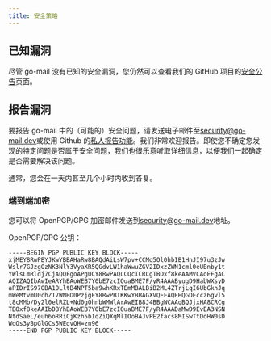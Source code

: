 ```yaml
---
title: 安全策略
---
```


## 已知漏洞

尽管 go-mail 没有已知的安全漏洞，您仍然可以查看我们的 GitHub 项目的[安全公告](https://github.com/wneessen/go-mail/security/advisories)页面。

## 报告漏洞

要报告 go-mail 中的（可能的）安全问题，请发送电子邮件至[security@go-mail.dev](mailto:security@go-mail.dev)或使用 Github 的[私人报告功能](https://github.com/wneessen/go-mail/security/advisories/new)。我们非常欢迎报告。即使您不确定您发现的特定问题是否属于安全问题，我们也很乐意听取详细信息，以便我们一起确定是否需要解决该问题。

通常，您会在一天内甚至几个小时内收到答复。

### 端到端加密
您可以将 OpenPGP/GPG 加密邮件发送到[security@go-mail.dev](mailto:security@go-mail.dev)地址。

OpenPGP/GPG 公钥：
```
-----BEGIN PGP PUBLIC KEY BLOCK-----
xjMEY8RwPBYJKwYBBAHaRw8BAQdAiLsW7pv+CCMq5Ol0hbIB1HnJI97u3zJw
Wslr7GJzgOzNK3NlY3VyaXR5QGdvLW1haWwuZGV2IDxzZWN1cml0eUBnby1t
YWlsLmRldj7CjAQQFgoAPgUCY8RwPAQLCQcICRCgTBOxf8keAAMVCAoEFgAC
AQIZAQIbAwIeARYhBAoWEB7Y0bE7zcIOuaBME7F/yR4AAAByugD9HabWXsyD
aPIDrIS97OBA1OLltB4NPT5ba9whKRxTEmMBALBiB2ML4ZTrjLqI6UbGkhJq
mWeMtvmU0chZT7WNBO0PzjgEY8RwPBIKKwYBBAGXVQEFAQEHQGDEccz6gvl5
t8cMMb/Dy2l0elRZL+Nd0gOhnbWMWlArAwEIB8J4BBgWCAAqBQJjxHA8CRCg
TBOxf8keAAIbDBYhBAoWEB7Y0bE7zcIOuaBME7F/yR4AAADaMwD9EvEA3NSN
NtdSaeL/euh6oRRiCjKzh5bIqZiQXqMlIOoBAJvPE2facs8MISwTtDoHW0sD
WdOs3yBpGlGCs5WEqvQH=zn96
-----END PGP PUBLIC KEY BLOCK-----
```
